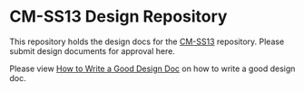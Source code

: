 # CM-SS13 Design Repository
This repository holds the design docs for the [CM-SS13](https://github.com/cmss13-devs/cmss13) repository. Please submit design documents for approval here.

Please view [How to Write a Good Design Doc](guides/how-to-write-a-good-design-doc.md) on how to write a good design doc.
